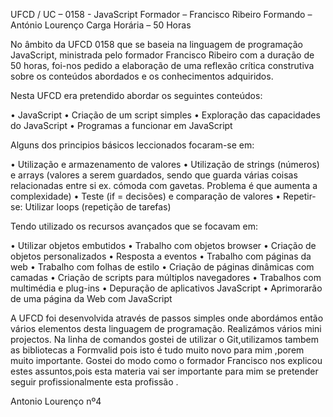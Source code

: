 
UFCD / UC – 0158 - JavaScript
Formador – Francisco Ribeiro
Formando – António Lourenço
Carga Horária – 50 Horas

No âmbito da UFCD 0158 que se baseia na linguagem de programação JavaScript, ministrada pelo formador Francisco Ribeiro com a duração de 50 horas, foi-nos pedido a elaboração de uma reflexão crítica construtiva sobre os conteúdos abordados e os conhecimentos adquiridos.

Nesta UFCD  era pretendido abordar os seguintes conteúdos:

•	JavaScript
•	Criação de um script simples
•	Exploração das capacidades do JavaScript
•	Programas a funcionar em JavaScript

Alguns dos principios básicos leccionados focaram-se em:

•	Utilização e armazenamento de valores
•	Utilização de strings (números) e arrays (valores a serem guardados, sendo que guarda várias coisas relacionadas entre si ex. cómoda com gavetas. Problema é que aumenta a complexidade)
•	Teste (if = decisões) e comparação de valores
•	Repetir-se: Utilizar loops (repetição de tarefas)

Tendo utilizado os recursos avançados que se focavam em:

•	Utilizar objetos embutidos
•	Trabalho com objetos browser
•	Criação de objetos personalizados 
• Resposta a eventos
•	Trabalho com páginas da web
•	Trabalho com folhas de estilo
•	Criação de páginas dinâmicas com camadas
•	Criação de scripts para múltiplos navegadores
•	Trabalhos com multimédia e plug-ins
•	Depuração de aplicativos JavaScript
•	Aprimorarão de uma página da Web com JavaScript

A UFCD foi desenvolvida através de passos simples onde abordámos então vários elementos desta linguagem de programação.
Realizámos vários mini projectos.
Na linha de comandos gostei de utilizar o Git,utilizamos tambem as bibliotecas a Formvalid
pois isto é tudo muito novo para mim ,porem muito importante.
Gostei do modo como o formador Francisco nos explicou estes assuntos,pois esta materia vai ser importante para mim se pretender seguir profissionalmente esta profissão .



Antonio Lourenço nº4
          
